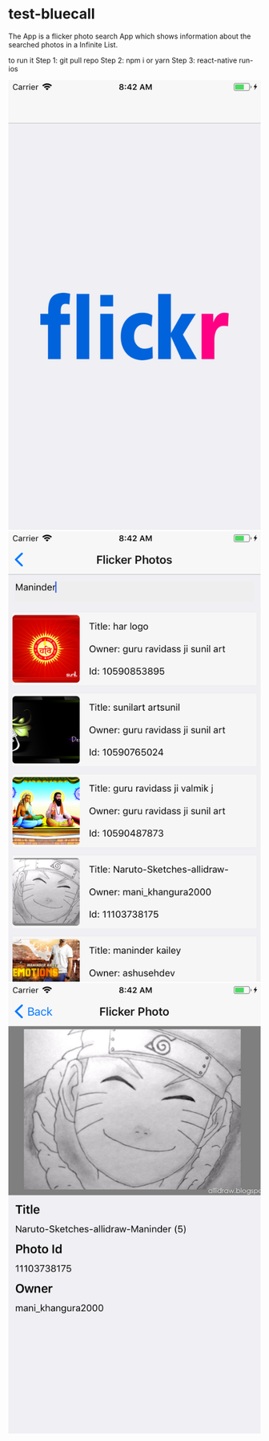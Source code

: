 # test-bluecall
The App is a flicker photo search App which shows information about the searched photos in a Infinite List.

to run it 
Step 1: git pull repo
Step 2: npm i or yarn
Step 3: react-native run-ios 

![alt text](https://raw.githubusercontent.com/maninderbawavip/test-bluecall/master/screenshots/1.png)
![alt text](https://raw.githubusercontent.com/maninderbawavip/test-bluecall/master/screenshots/2.png)
![alt text](https://raw.githubusercontent.com/maninderbawavip/test-bluecall/master/screenshots/3.png)